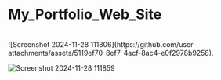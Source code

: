 <h1> My_Portfolio_Web_Site</h1>
<br>
![Screenshot 2024-11-28 111806](https://github.com/user-attachments/assets/5119ef70-8ef7-4acf-8ac4-e0f2978b9258).
<br>

![Screenshot 2024-11-28 111859](https://github.com/user-attachments/assets/bd3acbde-10f1-4d0f-856b-f6ce73b45cbf)
